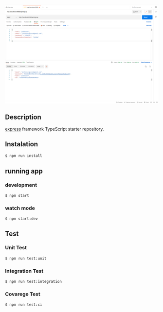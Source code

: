 <p align="center">
  <a href="https://expressjs.com/pt-br/" target="blank"><img src="signup.png" width="1200" alt="Nest Logo" /></a>
</p>

## Description

[express](https://github.com/expressjs) framework TypeScript starter repository.

## Instalation

```bash
$ npm run install

```
## running app

### development
```bash
$ npm start
```

### watch mode
```bash
$ npm start:dev
```

## Test

### Unit Test
```bash
$ npm run test:unit
```
### Integration Test
```bash
$ npm run test:integration
```
### Covarege Test
```bash
$ npm run test:ci
```
